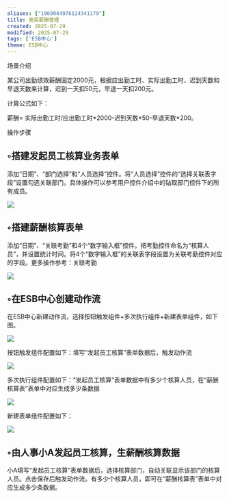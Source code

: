 ```yaml
---
aliases: ["1969044976124341179"]
title: 简易薪酬管理
created: 2025-07-29
modified: 2025-07-29
tags: ['ESB中心']
theme: ESB中心
---
```


场景介绍

某公司出勤绩效薪酬固定2000元，根据应出勤工时、实际出勤工时、迟到天数和早退天数来计算，迟到一天扣50元，早退一天扣200元。

计算公式如下：

薪酬= 实际出勤工时/应出勤工时\*2000-迟到天数\*50-早退天数\*200。

操作步骤

## ◦搭建发起员工核算业务表单

添加“日期”、“部门选择”和“人员选择”控件。将“人员选择”控件的“选择关联表字段”设置勾选关联部门。具体操作可以参考用户控件介绍中的钻取部门控件下的所有成员。

![](https://myhelpdoc.oss-cn-heyuan.aliyuncs.com/mdimages/a123d2835cb721253c0a5de74bae7448.jpg)

## ◦搭建薪酬核算表单

添加“日期”、“关联考勤”和4个“数字输入框”控件。把考勤控件命名为“核算人员”，并设置统计时间。将4个“数字输入框”的关联表字段设置为关联考勤控件对应的字段。更多操作参考：关联考勤

![](https://myhelpdoc.oss-cn-heyuan.aliyuncs.com/mdimages/7e2df1825c14f5a613c6feb65338bee2.jpg)

## ◦在ESB中心创建动作流

在ESB中心新建动作流，选择按钮触发组件+多次执行组件+新建表单组件，如下图。

![](https://myhelpdoc.oss-cn-heyuan.aliyuncs.com/mdimages/f26151495a625792ec46230cebf1e098.jpg)

按钮触发组件配置如下：填写“发起员工核算”表单数据后，触发动作流

![](https://myhelpdoc.oss-cn-heyuan.aliyuncs.com/mdimages/54420faede62cd2e09d40873e0524748.jpg)

多次执行组件配置如下：“发起员工核算”表单数据中有多少个核算人员，在“薪酬核算表”表单中对应生成多少条数据

![](https://myhelpdoc.oss-cn-heyuan.aliyuncs.com/mdimages/29a3cb6c4a794e955d140b9e427877c0.jpg)

新建表单组件配置如下：

![](https://myhelpdoc.oss-cn-heyuan.aliyuncs.com/mdimages/09acb4d3162673b81d7124cb03b136fc.jpg)

## ◦由人事小A发起员工核算，生薪酬核算数据

小A填写“发起员工核算”表单数据后，选择核算部门，自动关联显示该部门的核算人员。点击保存后触发动作流。有多少个核算人员，即可在“薪酬核算表”表单中对应生成多少条数据。

